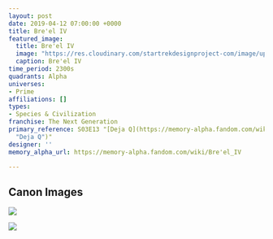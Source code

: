 ```yaml
---
layout: post
date: 2019-04-12 07:00:00 +0000
title: Bre'el IV
featured_image:
  title: Bre'el IV
  image: "https://res.cloudinary.com/startrekdesignproject-com/image/upload/v1555112035/Bre_el-IV.png"
  caption: Bre'el IV
time_period: 2300s
quadrants: Alpha
universes:
- Prime
affiliations: []
types:
- Species & Civilization
franchise: The Next Generation
primary_reference: S03E13 "[Deja Q](https://memory-alpha.fandom.com/wiki/Deja_Q
  "Deja Q")"
designer: ''
memory_alpha_url: https://memory-alpha.fandom.com/wiki/Bre'el_IV

---
```

## Canon Images

![](https://res.cloudinary.com/startrekdesignproject-com/image/upload/v1555112035/Bre_el-IV1.jpg)

![](https://res.cloudinary.com/startrekdesignproject-com/image/upload/v1555112035/Bre_el-IV2.jpg)